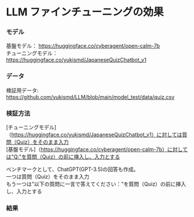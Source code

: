 # LLM ファインチューニングの効果

### モデル
基盤モデル： https://huggingface.co/cyberagent/open-calm-7b  
チューニングモデル： https://huggingface.co/yukismd/JapaneseQuizChatbot_v1

### データ
検証用データ: https://github.com/yukismd/LLM/blob/main/model_test/data/quiz.csv  

### 検証方法
[チューニングモデル]（https://huggingface.co/yukismd/JapaneseQuizChatbot_v1）に対しては質問（Quiz）をそのまま入力  
[基盤モデル]（https://huggingface.co/cyberagent/open-calm-7b）に対しては"Q:"を質問（Quiz）の前に挿入し、入力とする

ベンチマークとして、ChatGPT(GPT-3.5)の回答も作成。  
一つは質問（Quiz）をそのまま入力  
もう一つは"以下の質問に一言で答えてください："を質問（Quiz）の前に挿入し、入力とする  

### 結果
